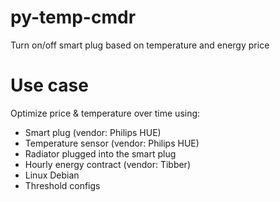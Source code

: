 # py-temp-cmdr
Turn on/off smart plug based on temperature and energy price

# Use case
Optimize price & temperature over time using:
* Smart plug (vendor: Philips HUE)
* Temperature sensor (vendor: Philips HUE)
* Radiator plugged into the smart plug
* Hourly energy contract (vendor: Tibber)
* Linux Debian
* Threshold configs
